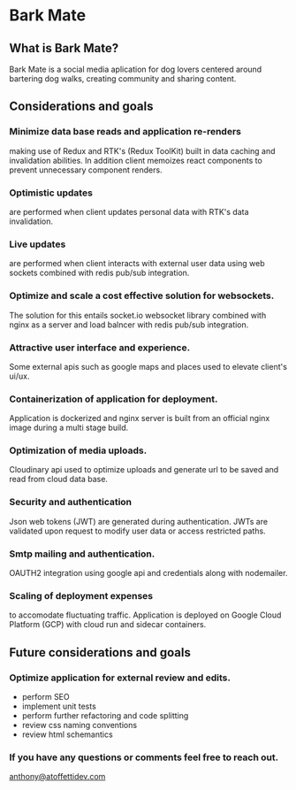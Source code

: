 # Bark Mate

## What is Bark Mate?

Bark Mate is a social media aplication for dog lovers centered around bartering dog walks, creating community and sharing content.

## Considerations and goals

### Minimize data base reads and application re-renders

making use of Redux and RTK's (Redux ToolKit) built in data caching and invalidation abilities. In addition client memoizes react components to prevent unnecessary component renders.

### Optimistic updates

are performed when client updates personal data with RTK's data invalidation.

### Live updates

are performed when client interacts with external user data using web sockets combined with redis pub/sub integration.

### Optimize and scale a cost effective solution for websockets.

The solution for this entails socket.io websocket library combined with nginx as a server and load balncer with redis pub/sub integration.

### Attractive user interface and experience.

Some external apis such as google maps and places used to elevate client's ui/ux.

### Containerization of application for deployment.

Application is dockerized and nginx server is built from an official nginx image during a multi stage build.

### Optimization of media uploads.

Cloudinary api used to optimize uploads and generate url to be saved and read from cloud data base.

### Security and authentication

Json web tokens (JWT) are generated during authentication. JWTs are validated upon request to modify user data or access restricted paths.

### Smtp mailing and authentication.

OAUTH2 integration using google api and credentials along with nodemailer.

### Scaling of deployment expenses

to accomodate fluctuating traffic. Application is deployed on Google Cloud Platform (GCP) with cloud run and sidecar containers.

## Future considerations and goals

### Optimize application for external review and edits.

- perform SEO
- implement unit tests
- perform further refactoring and code splitting
- review css naming conventions
- review html schemantics

### If you have any questions or comments feel free to reach out.

anthony@atoffettidev.com
